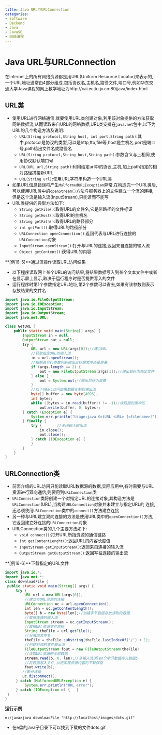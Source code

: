 ```yaml
---
title: Java URL与URLConnection
categories:
- Software
- Backend
- Java
- JavaSE
- 网络编程
---
```

# Java URL与URLConnection

在Internet上的所有网络资源都是用URL(Uniform Resource Locator)来表示的,一个URL地址通常由4部分组成,包括协议名,主机名,路径文件,端口号,例如华东交通大学Java课程的网上教学地址为http://cai.ecjtu.jx.cn:80/java/index.html

## URL类

- 使用URL进行网络通信,就要使用URL类创建对象,利用该对象提供的方法获取网络数据流,从而读取来自URL的网络数据,URL类安排在`java.net`包中,以下为URL的几个构造方法及说明:
    - `URL(String protocol,String host, int port,String path)`:其中,protocol是协议的类型,可以是http,ftp,file等,host是主机名,port是端口号,path给出文件名或路径名
    - `URL(String protocol,String host,String path)`:参数含义与上相同,使用协议默认端口号
    - `URL(URL url,String path)`:利用给定url中的协议,主机,加上path指定的相对路径拼接新URL
    - `URL(String url)`:使用URL字符串构造一个URL类
- 如果URL信息错误将产生`MalformedURLException`异常,在构造完一个URL类后,可以使用URL类中的`openStream()`方法与服务器上的文件建立一个流的连接,但是这个流是输入流(InputStream),只能读而不能写
- URL类提供的典型方法如下:
    - `String getFile()`:取得URL的文件名,它是带路径的文件标识
    - `String getHost()`:取得URl的主机名
    - `String getPath()`:取得URL的路径部分
    - `int getPort()`:取得URL的路径部分
    - `URLConnection openConnection()`:返回代表与URL进行连接的`URLConnection`对象
    - `InputStream openStream()`:打开与URL的连接,返回来自连接的输入流
    - `Object getContent()`:获得URL的内容

**[例16-5]**通过流操作读取URL访问结果

- 以下程序读取网上某个URL的访问结果,将结果数据写入到某个文本文件中或者在显示屏上显示,取决于运行程序时是否提供写入的文件
- 运行程序时第1个参数指定URL地址,第2个参数可以省去,如果有该参数则表示存放结果的文件名

```java
import java.io.FileOutputStream;
import java.io.IOException;
import java.io.InputStream;
import java.io.OutputStream;
import java.net.URL;

class GetURL {
    public static void main(String[] args) {
        InputStream in = null;
        OutputStream out = null;
        try {
            URL url = new URL(args[0]);//建立URL
            //获取指定URL的输入流
            in = url.openStream();
            //根据命令行参数判断输出目标是文件还是屏幕
            if (args.length == 2) {
                out = new FileOutputStream(args[1]);//输出目标为指定文件
            } else {
                out = System.out;//输出目标为屏幕
            }
            //以下将URL访问结果数据复制到输出流
            byte[] buffer = new byte[4096];
            int bytes;
            while ((bytes = in.read(buffer)) != -1)//读数据到缓冲区
                out.write(buffer, 0, bytes);
        } catch (Exception e) {
            System.err.println("Usage:java GetURL <URL> [<filename>]");
        } finally {
            try {       //关闭输入输出流
                in.close();
                out.close();
            } catch (IOException e) {
            }
        }
    }
}
```

## URLConnection类

- 前面介绍的URL访问只能读取URL数据源的数据,实际应用中,有时需要与URL资源进行双向通信,则要用到`URLConnection`类
- `URLConnection`类将创建一个对指定URL的连接对象,其构造方法是`URLConnection`(URL),当构建`URLConnection`对象并未建立与指定URL的 连接,还必须使用`URLConnection`类中的`connect()`方法建立连接
- 另一种与URL建立双向连接的方法是使用URL类中的`openConnection()`方法,它返回建立好连接的`URLConnection`对象
- URLConnection类的几个主要方法如下:
    - `void connect()`:打开URL所指资源的通信链路
    - `int getContentLenght()`:返回URL的内容长度值
    - `InputStream getInputStream()`:返回来自连接的输入流
    - `OutputStream getOutputStream()`:返回写往连接的输出流

**[例16-6]**下载指定的URL文件

```java
import java.io.*;
import java.net.*;
class downloadFile {
 public static void main(String[] args) {
     try {
         URL url = new URL(args[0]);
         //建立与URL资源的连接
         URLConnection uc = url.openConnection();
         int len = uc.getContentLength();
         byte[] b = new byte[len];//创建字节数组存放读取的数据
         //取得连接的输入流
         InputStream stream = uc.getInputStream();
         //取得URL资源文件路径
         String theFile = url.getFile();
         //分离出文件名
         theFile = theFile.substring(theFile.lastIndexOf('/') + 1);
         //创建对应的文件输出流
         FileOutputStream fout = new FileOutputStream(theFile)
         //读取URL资源的全部数据
         stream.read(b, 0, len);//从输入流读len个字节数据存入数组b
         //将数据写入文件,从而实现资源内容的下载保存
         fout.write(b);
        //断开连接
        uc.disconnect();
     } catch (MalformedURLException e) {
         System.err.println("URL error");
     } catch (IOException e) {   }
 }
}
```

**运行示例**

```
e:/java>java downloadFile "http://localhost/images/dots.gif"
```

- 在e盘的java子目录下可以找到下载的文件dots.gif